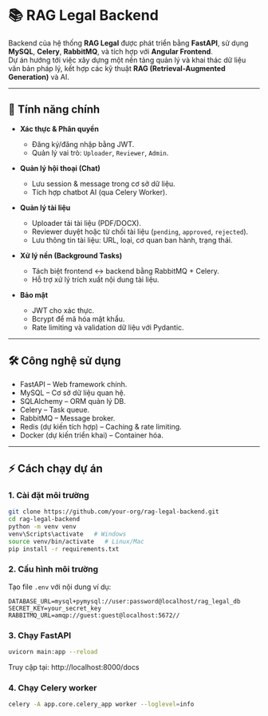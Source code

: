 # 📚 RAG Legal Backend

Backend của hệ thống **RAG Legal** được phát triển bằng **FastAPI**, sử dụng **MySQL**, **Celery**, **RabbitMQ**, và tích hợp với **Angular Frontend**.  
Dự án hướng tới việc xây dựng một nền tảng quản lý và khai thác dữ liệu văn bản pháp lý, kết hợp các kỹ thuật **RAG (Retrieval-Augmented Generation)** và AI.

---

## 🚀 Tính năng chính

- **Xác thực & Phân quyền**  
  - Đăng ký/đăng nhập bằng JWT.  
  - Quản lý vai trò: `Uploader`, `Reviewer`, `Admin`.  

- **Quản lý hội thoại (Chat)**  
  - Lưu session & message trong cơ sở dữ liệu.  
  - Tích hợp chatbot AI (qua Celery Worker).  

- **Quản lý tài liệu**  
  - Uploader tải tài liệu (PDF/DOCX).  
  - Reviewer duyệt hoặc từ chối tài liệu (`pending`, `approved`, `rejected`).  
  - Lưu thông tin tài liệu: URL, loại, cơ quan ban hành, trạng thái.  

- **Xử lý nền (Background Tasks)**  
  - Tách biệt frontend ↔ backend bằng RabbitMQ + Celery.  
  - Hỗ trợ xử lý trích xuất nội dung tài liệu.  

- **Bảo mật**  
  - JWT cho xác thực.  
  - Bcrypt để mã hóa mật khẩu.  
  - Rate limiting và validation dữ liệu với Pydantic.  

---

## 🛠️ Công nghệ sử dụng

- FastAPI – Web framework chính.  
- MySQL – Cơ sở dữ liệu quan hệ.  
- SQLAlchemy – ORM quản lý DB.  
- Celery – Task queue.  
- RabbitMQ – Message broker.  
- Redis (dự kiến tích hợp) – Caching & rate limiting.  
- Docker (dự kiến triển khai) – Container hóa.  

---

## ⚡ Cách chạy dự án

### 1. Cài đặt môi trường
```bash
git clone https://github.com/your-org/rag-legal-backend.git
cd rag-legal-backend
python -m venv venv
venv\Scripts\activate   # Windows
source venv/bin/activate   # Linux/Mac
pip install -r requirements.txt
```

### 2. Cấu hình môi trường
Tạo file `.env` với nội dung ví dụ:
```env
DATABASE_URL=mysql+pymysql://user:password@localhost/rag_legal_db
SECRET_KEY=your_secret_key
RABBITMQ_URL=amqp://guest:guest@localhost:5672//
```
### 3. Chạy FastAPI
```bash
uvicorn main:app --reload
```
Truy cập tại: http://localhost:8000/docs

### 4. Chạy Celery worker
```bash
celery -A app.core.celery_app worker --loglevel=info
```